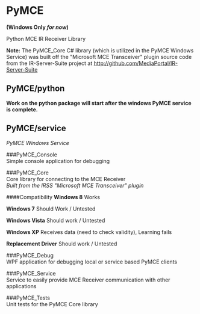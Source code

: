 PyMCE
=====
**(Windows Only *for now*)**

Python MCE IR Receiver Library

**Note:** The PyMCE_Core C# library (which is utilized in the PyMCE Windows Service)  was built off
the "Microsoft MCE Transceiver" plugin source code from the IR-Server-Suite project at
http://github.com/MediaPortal/IR-Server-Suite


PyMCE/python
------------------
**Work on the python package will start after the windows PyMCE service is complete.**

PyMCE/service
------------------
*PyMCE Windows Service*

###PyMCE_Console    
Simple console application for debugging

###PyMCE_Core    
Core library for connecting to the MCE Receiver    
*Built from the IRSS "Microsoft MCE Transceiver" plugin*

####Compatibility
**Windows 8** Works

**Windows 7** Should Work / Untested

**Windows Vista** Should work / Untested

**Windows XP** Receives data (need to check validity), Learning fails

**Replacement Driver** Should work / Untested



###PyMCE_Debug   
WPF application for debugging local or service based PyMCE clients

###PyMCE_Service    
Service to easily provide MCE Receiver communication with other applications

###PyMCE_Tests    
Unit tests for the PyMCE Core library
